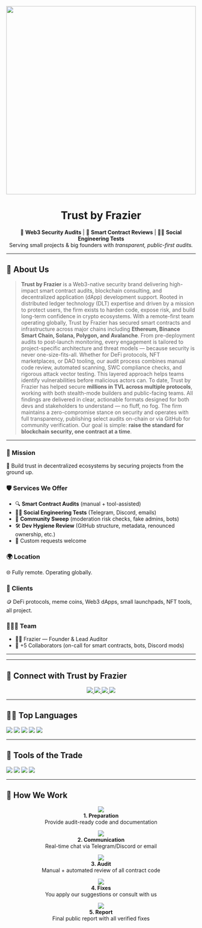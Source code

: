 <p align="center">
 <img src="https://github.com/user-attachments/assets/35003120-e42c-4420-9844-7c3419ff183b" width="100%" height="500px" />

</p>



<h1 align="center">Trust by Frazier</h1>

<p align="center">
  🔐 <strong>Web3 Security Audits</strong> | 🧠 <strong>Smart Contract Reviews</strong> | 🕵️‍♂️ <strong>Social Engineering Tests</strong><br/>
  Serving small projects & big founders with <em>transparent, public-first audits.</em>
</p>

---

## 📍 About Us

> **Trust by Frazier**  is a Web3-native security brand delivering high-impact smart contract audits, blockchain consulting, and decentralized application (dApp) development support. Rooted in distributed ledger technology (DLT) expertise and driven by a mission to protect users, the firm exists to harden code, expose risk, and build long-term confidence in crypto ecosystems.
With a remote-first team operating globally, Trust by Frazier has secured smart contracts and infrastructure across major chains including **Ethereum, Binance Smart Chain, Solana, Polygon, and Avalanche**. From pre-deployment audits to post-launch monitoring, every engagement is tailored to project-specific architecture and threat models — because security is never one-size-fits-all.
Whether for DeFi protocols, NFT marketplaces, or DAO tooling, our audit process combines manual code review, automated scanning, SWC compliance checks, and rigorous attack vector testing. This layered approach helps teams identify vulnerabilities before malicious actors can.
To date, Trust by Frazier has helped secure **millions in TVL across multiple protocols**, working with both stealth-mode builders and public-facing teams. All findings are delivered in clear, actionable formats designed for both devs and stakeholders to understand — no fluff, no fog.
The firm maintains a zero-compromise stance on security and operates with full transparency, publishing select audits on-chain or via GitHub for community verification. Our goal is simple: **raise the standard for blockchain security, one contract at a time**.

---

### 🧾 Mission
🚀 Build trust in decentralized ecosystems by securing projects from the ground up.

### 🛡️ Services We Offer
- 🔍 **Smart Contract Audits** (manual + tool-assisted)
- 🕵️‍♂️ **Social Engineering Tests** (Telegram, Discord, emails)
- 🧹 **Community Sweep** (moderation risk checks, fake admins, bots)
- 🛠️ **Dev Hygiene Review** (GitHub structure, metadata, renounced ownership, etc.)
- 🔧 Custom requests welcome

### 🌍 Location
🌐 Fully remote. Operating globally. 

### 💼 Clients
🪙 DeFi protocols, meme coins, Web3 dApps, small launchpads, NFT tools, all project.

### 🧑‍🤝‍🧑 Team
- 👨‍💻 Frazier — Founder & Lead Auditor  
- 👥 +5 Collaborators (on-call for smart contracts, bots, Discord mods)

---



---

## 🔗 Connect with Trust by Frazier

<p align="center">
  <a href="https://linktr.ee/trustbyfrazier">
    <img src="https://img.shields.io/badge/🌐_Website-Linktree-blueviolet?style=flat-square" />
  </a>
  <a href="https://x.com/Frazierxenon?t=2bcTtiPUn3DSWFBIqtVCQg&s=09">
    <img src="https://img.shields.io/badge/🐦_Twitter-@Frazierxenon-1DA1F2?style=flat-square&logo=twitter" />
  </a>
  <a href="https://github.com/trustbyfrazier/trust-by-frazier-public-audits">
    <img src="https://img.shields.io/badge/🧠_Audit_Repo-Public%20Audits-24292e?style=flat-square&logo=github" />
  </a>
  <a href="https://docs.google.com/forms/d/e/1FAIpQLSfnyHSKa8xeAW4Gof0UmxYJ-MOLEQOvkFlF_Q_4rS-J_E02_g/viewform?usp=preview">
    <img src="https://img.shields.io/badge/📬_Request_Audit-Google_Form-brightgreen?style=flat-square&logo=googleforms" />
  </a>
</p>

---

## 👨‍💻 Top Languages

<img src="https://img.shields.io/badge/JavaScript-Dynamic%20Web-yellow?style=flat-square&logo=javascript" />
<img src="https://img.shields.io/badge/TypeScript-Typed%20JavaScript-blue?style=flat-square&logo=typescript" />
<img src="https://img.shields.io/badge/HTML-Semantic%20Web-orange?style=flat-square&logo=html5" />
<img src="https://img.shields.io/badge/Java-OOP-red?style=flat-square&logo=java" />
<img src="https://img.shields.io/badge/Go-High%20Performance-00ADD8?style=flat-square&logo=go" />


---

## 🧠 Tools of the Trade

<img src="https://img.shields.io/badge/Slither-Ethereum%20Static%20Analysis-purple?style=flat-square&logo=ethereum" />
<img src="https://img.shields.io/badge/MythX-Formal%20Verification-blue?style=flat-square&logo=solidity" />
<img src="https://img.shields.io/badge/Remix%20IDE-Manual%20Auditing-lightgrey?style=flat-square&logo=ethereum" />
<img src="https://img.shields.io/badge/Solhint-Linter-orange?style=flat-square&logo=codefactor" />

---

## 🧠 How We Work

<p align="center">
  <img src="https://img.icons8.com/ios-filled/50/document--v1.png" />
  <br/><strong>1. Preparation</strong><br/>
  Provide audit-ready code and documentation
</p>

<p align="center">
  <img src="https://img.icons8.com/ios-filled/50/secured-letter--v1.png" />
  <br/><strong>2. Communication</strong><br/>
  Real-time chat via Telegram/Discord or email
</p>

<p align="center">
  <img src="https://img.icons8.com/ios-filled/50/search--v1.png" />
  <br/><strong>3. Audit</strong><br/>
  Manual + automated review of all contract code
</p>

<p align="center">
  <img src="https://img.icons8.com/ios-filled/50/settings--v1.png" />
  <br/><strong>4. Fixes</strong><br/>
  You apply our suggestions or consult with us
</p>

<p align="center">
  <img src="https://img.icons8.com/ios-filled/50/report-card.png" />
  <br/><strong>5. Report</strong><br/>
  Final public report with all verified fixes
</p>


